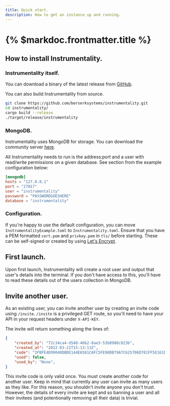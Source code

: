 ```yaml
---
title: Quick start.
description: How to get an instance up and running.
---
```


# {% $markdoc.frontmatter.title %}

## How to install Instrumentality.

### Instrumentality itself.

You can download a binary of the latest release from [GitHub](https://github.com/berserksystems/instrumentality/releases).

You can also build Instrumentality from source.
```bash
git clone https://github.com/berserksystems/instrumentality.git
cd instrumentality/
cargo build --release
./target/release/instrumentality
```

### MongoDB.

Instrumentality uses MongoDB for storage. You can download the community server [here](https://www.mongodb.com/try/download/community).

All Instrumentality needs to run is the address:port and a user with read/write permissions on a given database. See section from the example configuration below:

```toml
[mongodb]
hosts = "127.0.0.1"
port = "27017"
user = "instrumentality"
password = "PASSWORDGOESHERE"
database = "instrumentality"
```

### Configuration.

If you're happy to use the default configuration, you can move `InstrumentalityExample.toml` to `Instrumentality.toml`. Ensure that you have a PEM formatted `cert.pem` and `privkey.pem` in `tls/` before starting. These can be self-signed or created by using [Let's Encrypt](https://letsencrypt.org/getting-started/).

## First launch.

Upon first launch, Instrumentality will create a root user and output that user's details into the terminal. If you don't have access to this, you'll have to read these details out of the users collection in MongoDB.

## Invite another user.

As an existing user, you can invite another user by creating an invite code using `/invite`. `/invite` is a privileged GET route, so you'll need to have your API in your request headers under `X-API-KEY`.

The invite will return something along the lines of:
```json
{
    "created_by": "72c34ca4-d540-46b2-8ae3-53b8988c023b",
    "created_at": "2022-03-21T15:13:13Z",
    "code": "2FBFE4D99040DBDE144E6581CAFC5FE90DB79A7C625706D781FF5E161D843CFFEE842E3BA4E9C45E98FDA24FE489EDC21E452BEC47E0BC64B6E6176212C29F38",
    "used": false,
    "used_by": "None",
}
```

This invite code is only valid once. You must create another code for another user. Keep in mind that currently any user can invite as many users as they like. For this reason, you shouldn't invite anyone you don't trust. However, the details of every invite are kept and so banning a user and all their invitees (and potentionally removing all their data) is trivial.